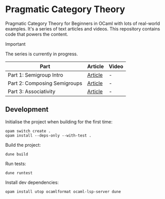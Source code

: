 # Pragmatic Category Theory

Pragmatic Category Theory for Beginners in OCaml with lots of real-world examples. It's a series of text articles and videos. This repository contains code that powers the content.

> [!IMPORTANT]
> The series is currently in progress.

| Part | Article | Video |
| ---- | ------- | ----- |
| Part 1: Semigroup Intro | [Article][article-1] | - |
| Part 2: Composing Semigroups | [Article][article-2] | - |
| Part 3: Associativity | [Article][article-3] | - |

[article-1]: https://chshersh.com/blog/2024-07-30-pragmatic-category-theory-part-01.html
[article-2]: https://chshersh.com/blog/2024-08-19-pragmatic-category-theory-part-02.html
[article-3]: https://chshersh.com/blog/2024-12-20-pragmatic-category-theory-part-03.html

## Development

Initialise the project when building for the first time:

```
opam switch create .
opam install --deps-only --with-test .
```

Build the project:

```
dune build
```

Run tests:

```
dune runtest
```

Install dev dependencies:

```
opam install utop ocamlformat ocaml-lsp-server dune
